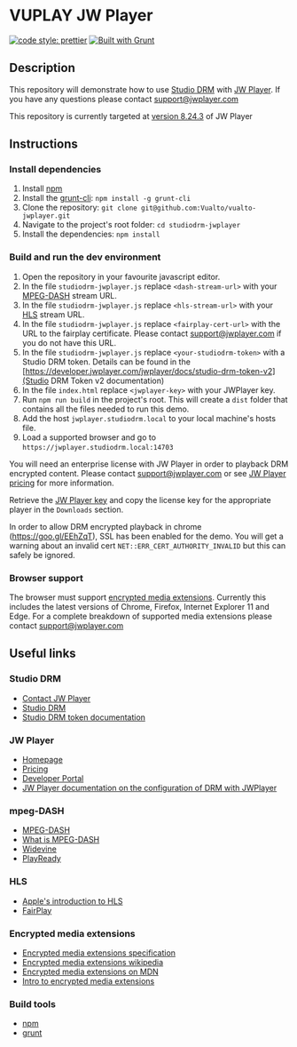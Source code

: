 ﻿# VUPLAY JW Player

[![code style: prettier](https://img.shields.io/badge/code_style-prettier-ff69b4.svg?style=flat-square)](https://github.com/prettier/prettier)
[![Built with Grunt](http://cdn.gruntjs.com/builtwith.svg)](https://gruntjs.com/)

## Description

This repository will demonstrate how to use [Studio DRM](https://developer.jwplayer.com/jwplayer/docs/studio-drm-standalone-getting-started) with [JW Player](https://jwplayer.com).
If you have any questions please contact <support@jwplayer.com>

This repository is currently targeted at [version 8.24.3](https://releases.jwplayer.com/jw-player/#v8.24.3) of JW Player

## Instructions

### Install dependencies

1. Install [npm](https://www.npmjs.com/)
2. Install the [grunt-cli](https://www.npmjs.com/package/grunt-cli): `npm install -g grunt-cli`
3. Clone the repository: `git clone git@github.com:Vualto/vualto-jwplayer.git`
4. Navigate to the project's root folder: `cd studiodrm-jwplayer`
5. Install the dependencies: `npm install`

### Build and run the dev environment

1. Open the repository in your favourite javascript editor.
2. In the file `studiodrm-jwplayer.js` replace `<dash-stream-url>` with your [MPEG-DASH](https://en.wikipedia.org/wiki/Dynamic_Adaptive_Streaming_over_HTTP) stream URL.
3. In the file `studiodrm-jwplayer.js` replace `<hls-stream-url>` with your [HLS](https://developer.apple.com/streaming/) stream URL.
4. In the file `studiodrm-jwplayer.js` replace `<fairplay-cert-url>` with the URL to the fairplay certificate. Please contact <support@jwplayer.com> if you do not have this URL.
5. In the file `studiodrm-jwplayer.js` replace `<your-studiodrm-token>` with a Studio DRM token. Details can be found in the [https://developer.jwplayer.com/jwplayer/docs/studio-drm-token-v2](Studio DRM Token v2 documentation)
6. In the file `index.html` replace `<jwplayer-key>` with your JWPlayer key.
7. Run `npm run build` in the project's root. This will create a `dist` folder that contains all the files needed to run this demo. 
8. Add the host `jwplayer.studiodrm.local` to your local machine's hosts file.
9. Load a supported browser and go to `https://jwplayer.studiodrm.local:14703`

You will need an enterprise license with JW Player in order to playback DRM encrypted content. Please contact <support@jwplayer.com> or see [JW Player pricing](https://www.jwplayer.com/pricing/) for more information. 

Retrieve the [JW Player key](https://dashboard.jwplayer.com/#/players/downloads) and copy the license key for the appropriate player in the `Downloads` section.

In order to allow DRM encrypted playback in chrome (<https://goo.gl/EEhZqT>), SSL has been enabled for the demo. You will get a warning about an invalid cert `NET::ERR_CERT_AUTHORITY_INVALID` but this can safely be ignored.

### Browser support

The browser must support [encrypted media extensions](https://www.w3.org/TR/2016/CR-encrypted-media-20160705/).
Currently this includes the latest versions of Chrome, Firefox, Internet Explorer 11 and Edge.
For a complete breakdown of supported media extensions please contact <support@jwplayer.com>

## Useful links

### Studio DRM

-   [Contact JW Player](https://support.jwplayer.com/)
-   [Studio DRM](https://developer.jwplayer.com/jwplayer/docs/studio-drm-standalone-getting-started)
-   [Studio DRM token documentation](https://developer.jwplayer.com/jwplayer/docs/studio-drm-token-v2)

### JW Player

-   [Homepage](https://www.jwplayer.com/)
-   [Pricing](https://www.jwplayer.com/pricing/)
-   [Developer Portal](https://developer.jwplayer.com)
-   [JW Player documentation on the configuration of DRM with JWPlayer](https://developer.jwplayer.com/jw-player/docs/developer-guide/customization/configuration-reference/#drm)

### mpeg-DASH

-   [MPEG-DASH](https://en.wikipedia.org/wiki/Dynamic_Adaptive_Streaming_over_HTTP)
-   [What is MPEG-DASH](https://www.streamingmedia.com/Articles/Editorial/What-Is-.../What-is-MPEG-DASH-79041.aspx)
-   [Widevine](https://www.widevine.com/)
-   [PlayReady](https://www.microsoft.com/playready/)

### HLS

-   [Apple's introduction to HLS](https://developer.apple.com/streaming/)
-   [FairPlay](https://developer.apple.com/streaming/fps/)

### Encrypted media extensions

-   [Encrypted media extensions specification](https://www.w3.org/TR/2016/CR-encrypted-media-20160705/)
-   [Encrypted media extensions wikipedia](https://en.wikipedia.org/wiki/Encrypted_Media_Extensions)
-   [Encrypted media extensions on MDN](https://developer.mozilla.org/en-US/docs/Web/API/Encrypted_Media_Extensions_API)
-   [Intro to encrypted media extensions](https://www.html5rocks.com/en/tutorials/eme/basics/)

### Build tools

-   [npm](https://www.npmjs.com/)
-   [grunt](https://gruntjs.com/)
